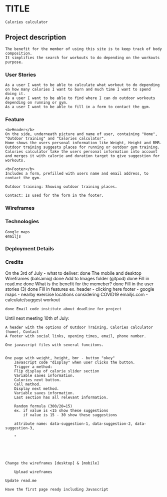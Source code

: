 # TITLE
    Calories calculator

## Project description
    The benefit for the member of using this site is to keep track of body composition. 
    It simplifies the search for workouts to do depending on the workouts purpose.

### User Stories
    As a user I want to be able to calculate what workout to do depending on how many calories I want to burn and much time I want to spend doing it.
    As a user I want to be able to find where I can do outdoor workouts depending on running or gym.
    As a user I want to be able to fill in a form to contact the gym. 

### Feature
    <b>Header</b>
    On the side, underneath picture and name of user, containing "Home", "Outdoor training" and "Calories calculator".
    Home shows the users personal information like Weight, Height and BMR.
    Outdoor training suggests places for running or outdoor gym training.
    Calories calculator take the users personal information into account and merges it with calorie and duration target to give suggestion for workouts.
    
    <b>Footer</b>
    Includes a form, prefilled with users name and email address, to contact the gym.

    Outdoor training: Showing outdoor training places.

    Contact: Is used for the form in the footer.

### Wireframes


### Technologies
    Google maps
    emailjs

### Deployment Details


### Credits


On the 3rd of July - what to deliver:
    done The mobile and desktop Wireframes (balsamiq)
    done    Add to Images folder (gitpod)
    done    Fill in read.me
            done What is the benefit for the memeber?
                done Fill in the user stories (3)
                done Fill in features 
                    ex. header - clicking here 
                        footer - 
                        google maps - nearby exercise locations considering COVID19
                        emailjs.com - 
                        calculate/suggest workout

    done Email code institute about deadline for project


   Until next meeting 10th of July:

    A header with the options of Outdoor Training, Calories calculator (home), Contact
    A footer with social links, opening times, email, phone number.

    One javascript files with several funcitons.


    One page with weight, height, bmr - button "okey"
        Javascript code "display" when user clicks the button.
        Trigger a method:
        Flip display of calorie slider section
        Variable saves information.
        Calories next button.
        Call method.
        Display next method.
        Variable saves information.
        Last section has all relevant information.

        Random formula (300/20=15)
        ex. if value is <15 show these suggestions
            if value is 15 - 30 show these suggestions

        attribute name: data-suggestion-1, data-suggestion-2, data-suggestion-3,

        "



 

    Change the wireframes [desktop] & [mobile]

        Upload wireframes
        
    Update read.me

    Have the first page ready including Javascript
        